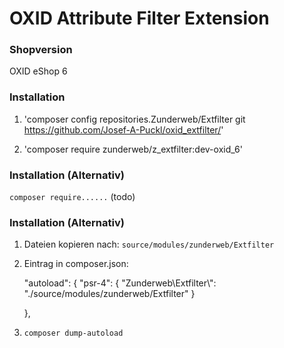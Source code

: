 OXID Attribute Filter Extension
===============================

### Shopversion
OXID eShop 6  



### Installation

1. 'composer config repositories.Zunderweb/Extfilter git https://github.com/Josef-A-Puckl/oxid_extfilter/'

2. 'composer require zunderweb/z_extfilter:dev-oxid_6'



### Installation (Alternativ)

`composer require......` (todo)


### Installation (Alternativ)

1. Dateien kopieren nach: `source/modules/zunderweb/Extfilter`

2. Eintrag in composer.json:

    "autoload": {
        "psr-4": {
            "Zunderweb\\Extfilter\\": "./source/modules/zunderweb/Extfilter"
            }

    },

3. `composer dump-autoload`